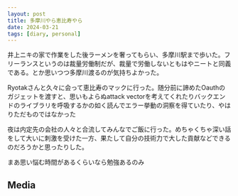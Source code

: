 ```yaml
---
layout: post
title: 多摩川やら恵比寿やら
date: 2024-03-21
tags: [diary, personal]
---
```


井上ニキの家で作業をした後ラーメンを奢ってもらい、多摩川駅まで歩いた。フリーランスというのは裁量労働制だが、裁量で労働しないともはやニートと同義である。とか思いつつ多摩川渡るのが気持ちよかった。

Ryotakさんと久々に会って恵比寿のマックに行った。随分前に諦めたOauthのガジェットを渡すと、思いもよらぬattack vectorを考えてくれたりバックエンドのライブラリを呼吸するかの如く読んでエラー挙動の洞察を得ていたり、やはりただものではなかった

夜は内定先の会社の人々と合流してみんなでご飯に行った。めちゃくちゃ深い話をして大いに刺激を受けた一方、果たして自分の技術力で大した貢献などできるのだろうかと思ったりした。

まあ思い悩む時間があるくらいなら勉強あるのみ

## Media

<div style="display: flex; flex-wrap: wrap; gap: 10px;"><img src="https://lh3.googleusercontent.com/lr/AAJ1LKfuZ7sO1jhIFLRyQts7cQbi9cnGuNatQgOISaP98VKR7fEzElvPQts8AisjBmjVtTxMWqeFDWe1rB-IAxeEwblUq42borTYdl5srLGBvUBngavIA2V-TBIch3OlYaAjjHTYU-KfKxomjeAjpLjSddi71VjiijqziIYEgA1RBLutAji_iKPpyaJsM9M9XeuDh1yu5c920qcLuukQMIiYG0HU-8f7xl87SHTNQWscorZrN72KSY0eWYiZ2F2jgHJIGhfW1NFXSpQGzZ5m3SmcAhk9W0iwx3tSw-ShrC-eP096jS7SyKW9qajrfeEzBK38zMOn4ROIMpAsgiS7c5EMlsb9tA4EEOceWCLj3pb0Xkk-HSlHmI7u9A83JJbbY9JCcEE2mo9cnBI-hQSmAoqAYC8hUWFvcwOFCj2ZNHwRKV8l4pUEd_moECI6tFOB1zQECg7ugabsQiEU2pec1aF-1FEm71mjVjOnIJE7JZf1zbIrG8B7GnYaZXad5nxc7GTvvwRi91INgZ3-OPM5Isznbvrg_35gR1MUzGNHdLTrxIRBuI5rGjn_5kaQRSK6yWLrwqz5xOiUserxTvHEe6GV8wXmkBIi7fzC1KYvrMNcp8vdEcgImv9nLnftFWl4TOL6I3f--L1cCi7ryQFGSN9zJnpruJogIlYuQx1wRT-9w3h5XQmhAMrsJR6RJl5rOzlRMWzvwaGnd_8xf_U3yiP-5BFKppJ3kytLJ2QGCql1nwmsKqQJn54sml9nTsEqbNl3ZuQwiCb_vDEcGZGKak2z5CPTct9rDj7TblcQGnjsIcvd37K-ofbZALVxfpgKAsJd9ZIgDPJ20kjW7gxYl4URzj0lhVlYzf5j1Z3LgmEB94HXF1AC0-BGcorGKi5X4ZgmIX_PIZa-JciCpUfAAB2SVE_-cKm4-oIEpKIgVIJ7ekb9IThWLP5yThgFKZEup1AJpWrPIijoKw5sMJiUFjTloz5ehik3lA" alt="" style="max-width: 100%; height: auto;"><br></div>

